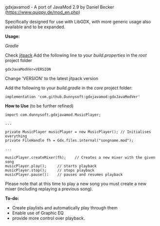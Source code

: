 gdxjavamod - A port of JavaMod 2.9 by Daniel Becker (https://www.quippy.de/mod_en.php)

Specifically designed for use with LibGDX, with more generic usage also available and to be expanded.

**Usage:**

*Gradle*

Check [jitpack](https://jitpack.io/#Dunnysoft/gdxjavamod)
Add the following line to your *build.properties* in the *root* project folder

```
gdxJavaModVer=VERSION
```
Change 'VERSION' to the latest jitpack version

Add the following to your *build.gradle* in the *core* project folder:


```
implementation 'com.github.Dunnysoft:gdxjavamod:gdxJavaModVer'
```

**How to Use** (to be further refined)

```
import com.dunnysoft.gdxjavamod.MusicPlayer;

...

private MusicPlayer musicPlayer = new MusicPlayer(); // Initialises everything
private FileHandle fh = Gdx.files.internal("songname.mod");

...

musicPlayer.createMixer(fh);    // Creates a new mixer with the given song
musicPlayer.play();     // starts playback
musicPlayer.stop();     // stops playback
musicPlayer.pause():    // pauses and resumes playback
```

Please note that at this time to play a new song you must create a new mixer (including replaying a previous song).

**To-do:**
* Create playlists and automatically play through them
* Enable use of Graphic EQ
* provide more control over playback.